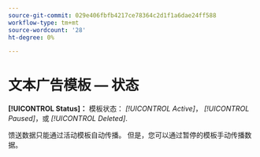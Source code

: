 ```yaml
---
source-git-commit: 029e406fbfb4217ce78364c2d1f1a6dae24ff588
workflow-type: tm+mt
source-wordcount: '28'
ht-degree: 0%

---
```

# 文本广告模板 — 状态

**[!UICONTROL Status]：** 模板状态： *[!UICONTROL Active]*， *[!UICONTROL Paused]*，或 *[!UICONTROL Deleted]*.

馈送数据只能通过活动模板自动传播。 但是，您可以通过暂停的模板手动传播数据。
